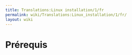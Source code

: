 ```yaml
---
title: Translations:Linux installation/1/fr
permalink: wiki/Translations:Linux_installation/1/fr/
layout: wiki
---
```


# Prérequis
